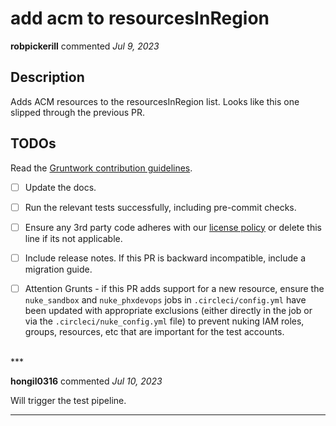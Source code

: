 # add acm to resourcesInRegion

**robpickerill** commented *Jul 9, 2023*

<!-- Prepend '[WIP]' to the title if this PR is still a work-in-progress. Remove it when it is ready for review! -->

## Description

Adds ACM resources to the resourcesInRegion list. 
Looks like this one slipped through the previous PR.

<!-- Description of the changes introduced by this PR. -->

## TODOs

Read the [Gruntwork contribution guidelines](https://gruntwork.notion.site/Gruntwork-Coding-Methodology-02fdcd6e4b004e818553684760bf691e).

- [ ] Update the docs.
- [ ] Run the relevant tests successfully, including pre-commit checks.
- [ ] Ensure any 3rd party code adheres with our [license policy](https://www.notion.so/gruntwork/Gruntwork-licenses-and-open-source-usage-policy-f7dece1f780341c7b69c1763f22b1378) or delete this line if its not applicable.
- [ ] Include release notes. If this PR is backward incompatible, include a migration guide.
- [ ] Attention Grunts - if this PR adds support for a new resource, ensure the `nuke_sandbox` and `nuke_phxdevops` jobs in `.circleci/config.yml` have been updated with appropriate exclusions (either directly in the job or via the `.circleci/nuke_config.yml` file) to prevent nuking IAM roles, groups, resources, etc that are important for the test accounts.



<br />
***


**hongil0316** commented *Jul 10, 2023*

Will trigger the test pipeline. 
***

